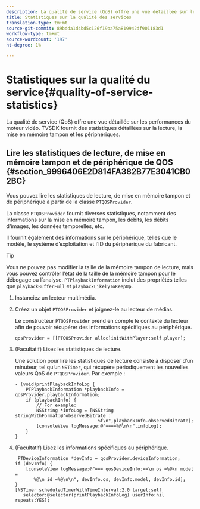 ```yaml
---
description: La qualité de service (QoS) offre une vue détaillée sur les performances du moteur vidéo. TVSDK fournit des statistiques détaillées sur la lecture, la mise en mémoire tampon et les périphériques.
title: Statistiques sur la qualité des services
translation-type: tm+mt
source-git-commit: 89bdda1d4bd5c126f19ba75a819942df901183d1
workflow-type: tm+mt
source-wordcount: '197'
ht-degree: 1%

---
```



# Statistiques sur la qualité du service{#quality-of-service-statistics}

La qualité de service (QoS) offre une vue détaillée sur les performances du moteur vidéo. TVSDK fournit des statistiques détaillées sur la lecture, la mise en mémoire tampon et les périphériques.

## Lire les statistiques de lecture, de mise en mémoire tampon et de périphérique de QOS {#section_9996406E2D814FA382B77E3041CB02BC}

Vous pouvez lire les statistiques de lecture, de mise en mémoire tampon et de périphérique à partir de la classe `PTQOSProvider`.

La classe `PTQOSProvider` fournit diverses statistiques, notamment des informations sur la mise en mémoire tampon, les débits, les débits d&#39;images, les données temporelles, etc.

Il fournit également des informations sur le périphérique, telles que le modèle, le système d’exploitation et l’ID du périphérique du fabricant.

>[!TIP]
>
>Vous ne pouvez pas modifier la taille de la mémoire tampon de lecture, mais vous pouvez contrôler l’état de la taille de la mémoire tampon pour le débogage ou l’analyse. `PTPlaybackInformation` inclut des propriétés telles que  `playbackBufferFull` et  `playbackLikelyToKeepUp`.

1. Instanciez un lecteur multimédia.
1. Créez un objet `PTQOSProvider` et joignez-le au lecteur de médias.

   Le constructeur `PTQOSProvider` prend en compte le contexte du lecteur afin de pouvoir récupérer des informations spécifiques au périphérique.

   ```
   qosProvider = [[PTQOSProvider alloc]initWithPlayer:self.player]; 
   ```

1. (Facultatif) Lisez les statistiques de lecture.

   Une solution pour lire les statistiques de lecture consiste à disposer d’un minuteur, tel qu’un `NSTimer`, qui récupère périodiquement les nouvelles valeurs QoS de `PTQOSProvider`. Par exemple :

   ```
   - (void)printPlaybackInfoLog { 
       PTPlaybackInformation *playbackInfo = qosProvider.playbackInformation;  
       if (playbackInfo) { 
           // For example: 
           NSString *infoLog = [NSString stringWithFormat:@"observedBitrate :  
                                  %f\n",playbackInfo.observedBitrate]; 
           [consoleView logMessage:@"====%@\n\n",infoLog]; 
       } 
   }
   ```

1. (Facultatif) Lisez les informations spécifiques au périphérique.

   ```
    PTDeviceInformation *devInfo = qosProvider.deviceInformation; 
   if (devInfo) { 
       [consoleView logMessage:@"=== qosDeviceInfo:==\n os =%@\n model =  
          %@\n id =%@\n\n", devInfo.os, devInfo.model, devInfo.id]; 
   } 
   [NSTimer scheduledTimerWithTimeInterval:2.0 target:self  
      selector:@selector(printPlaybackInfoLog) userInfo:nil repeats:YES];
   ```

